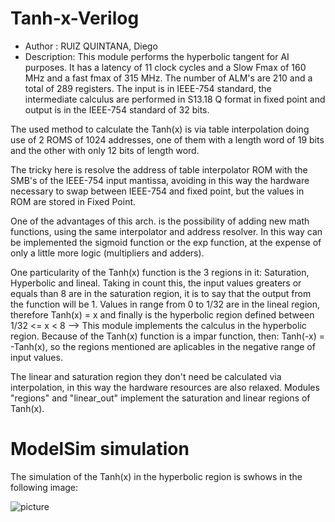# Tanh-x-Verilog

- Author :     RUIZ QUINTANA, Diego
- Description: This module performs the hyperbolic 
  tangent for AI purposes. It has a latency of 11
  clock cycles and a Slow Fmax of 160 MHz and a 
  fast fmax of 315 MHz. The number of ALM's are 210
  and a total of 289 registers. The input is in 
  IEEE-754 standard, the intermediate calculus are
  performed in S13.18 Q format in fixed point and 
  output is in the IEEE-754 standard of 32 bits.

The used method to calculate the Tanh(x) is via
table interpolation doing use of 2 ROMS of 1024
addresses, one of them with a length word of 19
bits and the other with only 12 bits of length word.

The tricky here is resolve the address of table 
interpolator ROM with the SMB's of the IEEE-754 input 
mantissa, avoiding in this way the hardware necessary 
to swap between IEEE-754 and fixed point, but 
the values in ROM are stored in Fixed Point.

One of the advantages of this arch. is the possibility 
of adding new math functions, using the same interpolator
and address resolver. In this way can be implemented 
the sigmoid function or the exp function, at the expense of
only a little more logic (multipliers and adders).

One particularity of the Tanh(x) function is the 3 regions in it:
Saturation, Hyperbolic and lineal. Taking in count this, the input values
greaters or equals than 8 are in the saturation region, it is to say that
the output from the function will be 1. Values in range from 0 to
1/32 are in the lineal region, therefore Tanh(x) = x and finally is
the hyperbolic region defined between 1/32 <= x < 8 --> This module
implements the calculus in the hyperbolic region. Because of the Tanh(x) 
function is a impar function, then: Tanh(-x) = -Tanh(x), so the regions
mentioned are aplicables in the negative range of input values.

The linear and saturation region they don't need be calculated via interpolation,
in this way the hardware resources are also relaxed. Modules "regions"
and "linear_out" implement the saturation and linear regions of Tanh(x).

# ModelSim simulation
The simulation of the Tanh(x) in the hyperbolic region is swhows in the following image:

![picture](img/abc.png)



